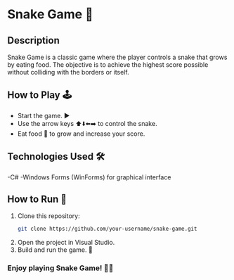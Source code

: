 # Snake Game 🐍

## Description

Snake Game is a classic game where the player controls a snake that grows by eating food. The objective is to achieve the highest score possible without colliding with the borders or itself.

## How to Play 🕹️
- Start the game. ▶️
- Use the arrow keys ⬆️⬇️⬅️➡️ to control the snake.
- Eat food 🍎 to grow and increase your score.


## Technologies Used 🛠️
-C#
-Windows Forms (WinForms) for graphical interface

## How to Run 🚀

1. Clone this repository:
   ```bash
   git clone https://github.com/your-username/snake-game.git
2. Open the project in Visual Studio.
3. Build and run the game. 🏁

### Enjoy playing Snake Game! 🐍🎉
